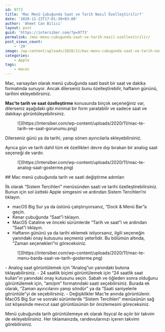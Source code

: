 ```yaml
---
id: 9773
title: 'Mac Menü Çubuğunda Saat ve Tarih Nasıl Özelleştirilir?'
date: '2020-11-23T17:01:30+03:00'
author: 'Ahmet Can Bilici'
layout: post
guid: 'https://intersiber.com/?p=9773'
permalink: /mac-menu-cubugunda-saat-ve-tarih-nasil-ozellestirilir/
post_views_count:
    - '29'
image: /wp-content/uploads/2020/11/mac-menu-cubugunda-saat-ve-tarih-nasil-ozellestirilir.jpg
categories:
    - Apple
tags:
    - macos
---
```


Mac, varsayılan olarak menü çubuğunda saati basit bir saat ve dakika formatında sunuyor. Ancak dilerseniz bunu özelleştirebilir, haftanın gününü, tarihini ekleyebilirsiniz.

**Mac’te tarih ve saat özelleştirme** konusunda birçok seçeneğiniz var, dilerseniz aşağıdaki gibi minimal bir form yaratabilir ve sadece saat ve dakikayı görüntüleyebilirsiniz.

<figure class="wp-block-image size-large">![](https://intersiber.com/wp-content/uploads/2020/11/mac-te-tarih-ve-saat-gorunumu.png)</figure>Dilerseniz günü ya da tarihi, yanıp sönen ayırıcılarla ekleyebilirsiniz.

Ayrıca gün ve tarih dahil tüm ek özellikleri devre dışı bırakan bir analog saat seçeneği de vardır.

<figure class="wp-block-image size-large">![](https://intersiber.com/wp-content/uploads/2020/11/mac-te-analog-saat-gosterme.png)</figure>## Mac menü çubuğunda tarih ve saati değiştirme adımları

İlk olarak “Sistem Tercihleri” menüsünden saati ve tarihi özelleştirebilirsiniz. Bunun için sol üstteki Apple simgesini ve ardından Sistem Tercihleri’ni tıklayın.

- macOS Big Sur ya da üstünü çalıştırıyorsanız, “Dock &amp; Menü Bar”a geçin.
- Kenar çubuğunda “Saat”i tıklayın.
- MacOS Cataline ve önceki sürümlerde “Tarih ve saat”i ve ardından “Saat”i tıklayın.
- Haftanın gününü ya da tarihi eklemek istiyorsanız, ilgili seçeneğin yanındaki onay kutusunu seçmeniz yeterlidir. Bu bölümün altında, “Zaman seçenekleri”ni göreceksiniz.

<figure class="wp-block-image size-large">![](https://intersiber.com/wp-content/uploads/2020/11/mac-te-menu-barda-saat-ve-tarih-gosterme.png)</figure>- Analog saat görüntülemek için “Analog”un yanındaki butona tıklayabilirsiniz.
- 24 saatlik biçimi görüntülemek için “24 saatlik saat kullan”ın yanındaki onay kutusunu seçin. Sabah ve öğleden sonra olduğunu görüntülemek için, “am/pm” formatındaki saati seçebilirsiniz. Burada ek olarak, “Zaman ayırıcılarını yanıp söndür” ya da “Saati saniyelerle görüntüle”yi de seçebilirsiniz.
- Değişiklikler Mac’te anında görüntülenir. MacOS Big Sur ve sonraki sürümlerde “Sistem Tercihleri” menüsünün sağ üst köşesinde mevcut saat görüntüsünün bir önizlemesini göreceksiniz.

Menü çubuğunda tarih görüntülemeye ek olarak Itsycal ile açılır bir takvim de ekleyebilirsiniz. Her tıklamanızda, randevularınızı içeren takvimi görebilirsiniz.